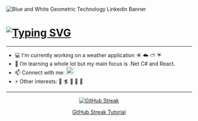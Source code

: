 ![Blue and White Geometric Technology Linkedin Banner](https://user-images.githubusercontent.com/89834477/201286340-68a4fd7b-5b14-4e67-b4cc-b9bdc519bef9.png)

<h1> 
<a href="https://git.io/typing-svg"><img src="https://readme-typing-svg.demolab.com?font=Fira+Code&size=30&pause=1000&color=000000&width=435&lines=Hi+there+👋" alt="Typing SVG" /></a>
</h1>

***

* :computer: I'm currently working on a weather application :sunny: :cloud: :partly_sunny: :umbrella:
* 🌱 I’m learning a whole lot but my main focus is .Net C# and React. 
* 📫 Connect with me: <a href="https://www.linkedin.com/in/ida-s-johansson/"> <img src="https://raw.githubusercontent.com/yushi1007/yushi1007/main/images/linkedin.svg" alt="Ida | LinkedIn" width="21px" style="max-width: 100%;"> </a> 
* ⚡ Other interests: :ocean: :surfer: :pizza: :fork_and_knife: :art:
  
***

<div align="center"> 
  
  [![GitHub Streak](https://streak-stats.demolab.com/?user=Idasjohansson)](https://git.io/streak-stats)

<!--
This is the herokuapp deployment, dosent always work tho...
[![GitHub Streak](https://ida-kodar.herokuapp.com?user=IdasJohansson&theme=radical&border_radius=5&date_format=j%20M%5B%20Y%5D&background=000000&fire=DD2727&ring=DD2727)](https://git.io/streak-stats)
-->
</div>

<div align="center"> 
  
<a href="https://github.com/DenverCoder1/github-readme-streak-stats"> GitHub Streak Tutorial </a> 
  

</div>



